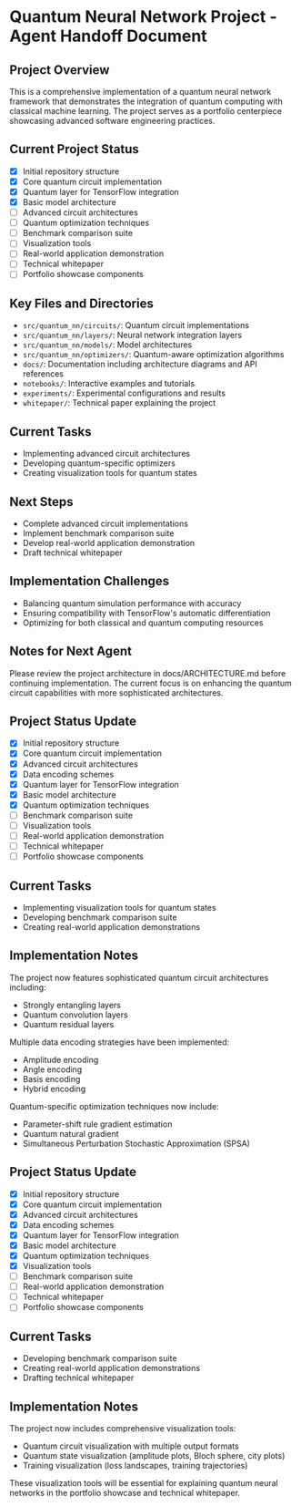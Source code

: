 # Quantum Neural Network Project - Agent Handoff Document

## Project Overview
This is a comprehensive implementation of a quantum neural network framework that demonstrates the integration of quantum computing with classical machine learning. The project serves as a portfolio centerpiece showcasing advanced software engineering practices.

## Current Project Status
- [x] Initial repository structure
- [x] Core quantum circuit implementation
- [x] Quantum layer for TensorFlow integration
- [x] Basic model architecture
- [ ] Advanced circuit architectures
- [ ] Quantum optimization techniques
- [ ] Benchmark comparison suite
- [ ] Visualization tools
- [ ] Real-world application demonstration
- [ ] Technical whitepaper
- [ ] Portfolio showcase components

## Key Files and Directories
- `src/quantum_nn/circuits/`: Quantum circuit implementations
- `src/quantum_nn/layers/`: Neural network integration layers
- `src/quantum_nn/models/`: Model architectures
- `src/quantum_nn/optimizers/`: Quantum-aware optimization algorithms
- `docs/`: Documentation including architecture diagrams and API references
- `notebooks/`: Interactive examples and tutorials
- `experiments/`: Experimental configurations and results
- `whitepaper/`: Technical paper explaining the project

## Current Tasks
- Implementing advanced circuit architectures
- Developing quantum-specific optimizers
- Creating visualization tools for quantum states

## Next Steps
- Complete advanced circuit implementations
- Implement benchmark comparison suite
- Develop real-world application demonstration
- Draft technical whitepaper

## Implementation Challenges
- Balancing quantum simulation performance with accuracy
- Ensuring compatibility with TensorFlow's automatic differentiation
- Optimizing for both classical and quantum computing resources

## Notes for Next Agent
Please review the project architecture in docs/ARCHITECTURE.md before continuing implementation. The current focus is on enhancing the quantum circuit capabilities with more sophisticated architectures.

## Project Status Update
- [x] Initial repository structure
- [x] Core quantum circuit implementation
- [x] Advanced circuit architectures
- [x] Data encoding schemes
- [x] Quantum layer for TensorFlow integration
- [x] Basic model architecture
- [x] Quantum optimization techniques
- [ ] Benchmark comparison suite
- [ ] Visualization tools
- [ ] Real-world application demonstration
- [ ] Technical whitepaper
- [ ] Portfolio showcase components

## Current Tasks
- Implementing visualization tools for quantum states
- Developing benchmark comparison suite
- Creating real-world application demonstrations

## Implementation Notes
The project now features sophisticated quantum circuit architectures including:
- Strongly entangling layers
- Quantum convolution layers
- Quantum residual layers

Multiple data encoding strategies have been implemented:
- Amplitude encoding
- Angle encoding
- Basis encoding
- Hybrid encoding

Quantum-specific optimization techniques now include:
- Parameter-shift rule gradient estimation
- Quantum natural gradient
- Simultaneous Perturbation Stochastic Approximation (SPSA)

## Project Status Update
- [x] Initial repository structure
- [x] Core quantum circuit implementation
- [x] Advanced circuit architectures
- [x] Data encoding schemes
- [x] Quantum layer for TensorFlow integration
- [x] Basic model architecture
- [x] Quantum optimization techniques
- [x] Visualization tools
- [ ] Benchmark comparison suite
- [ ] Real-world application demonstration
- [ ] Technical whitepaper
- [ ] Portfolio showcase components

## Current Tasks
- Developing benchmark comparison suite
- Creating real-world application demonstrations
- Drafting technical whitepaper

## Implementation Notes
The project now includes comprehensive visualization tools:
- Quantum circuit visualization with multiple output formats
- Quantum state visualization (amplitude plots, Bloch sphere, city plots)
- Training visualization (loss landscapes, training trajectories)

These visualization tools will be essential for explaining quantum neural networks
in the portfolio showcase and technical whitepaper.
